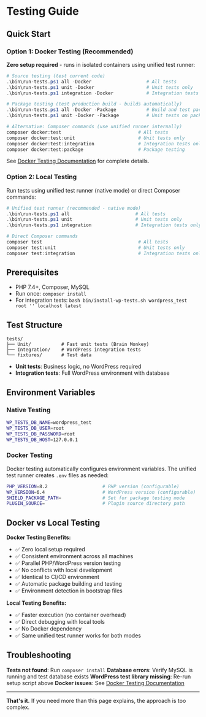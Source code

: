 # Testing Guide

## Quick Start

### Option 1: Docker Testing (Recommended)
**Zero setup required** - runs in isolated containers using unified test runner:

```powershell
# Source testing (test current code)
.\bin\run-tests.ps1 all -Docker                    # All tests
.\bin\run-tests.ps1 unit -Docker                   # Unit tests only
.\bin\run-tests.ps1 integration -Docker            # Integration tests only

# Package testing (test production build - builds automatically)
.\bin\run-tests.ps1 all -Docker -Package           # Build and test package
.\bin\run-tests.ps1 unit -Docker -Package          # Unit tests on package

# Alternative: Composer commands (use unified runner internally)
composer docker:test                            # All tests
composer docker:test:unit                       # Unit tests only
composer docker:test:integration                # Integration tests only
composer docker:test:package                    # Package testing
```

See [Docker Testing Documentation](tests/docker/README.md) for complete details.

### Option 2: Local Testing
Run tests using unified test runner (native mode) or direct Composer commands:

```powershell
# Unified test runner (recommended - native mode)
.\bin\run-tests.ps1 all                        # All tests
.\bin\run-tests.ps1 unit                       # Unit tests only
.\bin\run-tests.ps1 integration                # Integration tests only

# Direct Composer commands
composer test                                   # All tests
composer test:unit                              # Unit tests only
composer test:integration                       # Integration tests only
```

## Prerequisites

- PHP 7.4+, Composer, MySQL
- Run once: `composer install`
- For integration tests: `bash bin/install-wp-tests.sh wordpress_test root '' localhost latest`


## Test Structure

```
tests/
├── Unit/           # Fast unit tests (Brain Monkey)
├── Integration/    # WordPress integration tests
└── fixtures/       # Test data
```

- **Unit tests**: Business logic, no WordPress required
- **Integration tests**: Full WordPress environment with database

## Environment Variables

### Native Testing
```bash
WP_TESTS_DB_NAME=wordpress_test
WP_TESTS_DB_USER=root
WP_TESTS_DB_PASSWORD=root
WP_TESTS_DB_HOST=127.0.0.1
```

### Docker Testing
Docker testing automatically configures environment variables. The unified test runner creates `.env` files as needed:

```bash
PHP_VERSION=8.2                    # PHP version (configurable)
WP_VERSION=6.4                     # WordPress version (configurable)
SHIELD_PACKAGE_PATH=               # Set for package testing mode
PLUGIN_SOURCE=                     # Plugin source directory path
```

## Docker vs Local Testing

**Docker Testing Benefits:**
- ✅ Zero local setup required
- ✅ Consistent environment across all machines
- ✅ Parallel PHP/WordPress version testing
- ✅ No conflicts with local development
- ✅ Identical to CI/CD environment
- ✅ Automatic package building and testing
- ✅ Environment detection in bootstrap files

**Local Testing Benefits:**
- ✅ Faster execution (no container overhead)
- ✅ Direct debugging with local tools
- ✅ No Docker dependency
- ✅ Same unified test runner works for both modes

## Troubleshooting

**Tests not found**: Run `composer install`
**Database errors**: Verify MySQL is running and test database exists
**WordPress test library missing**: Re-run setup script above
**Docker issues**: See [Docker Testing Documentation](tests/docker/README.md)

---

**That's it.** If you need more than this page explains, the approach is too complex.